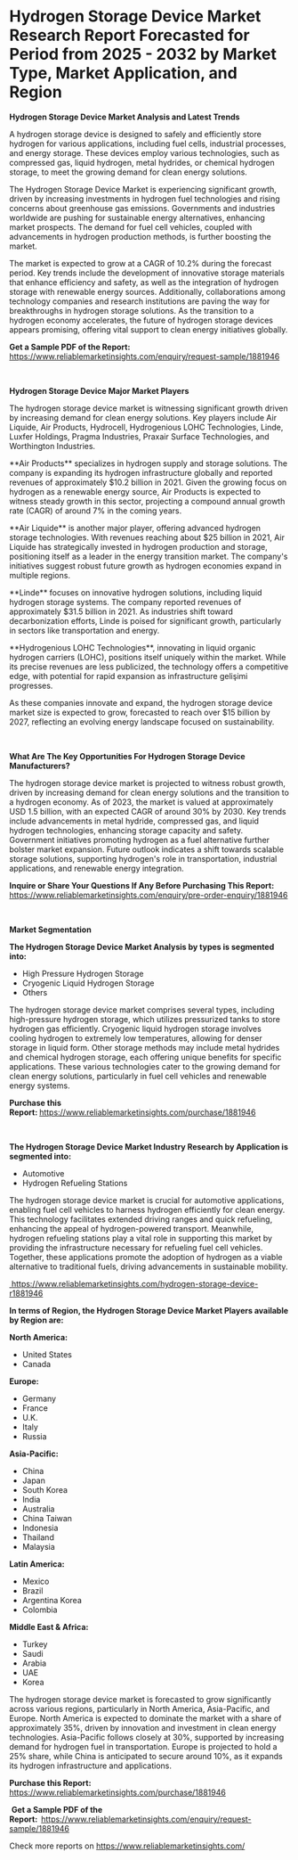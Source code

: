 <p><h1>Hydrogen Storage Device Market Research Report Forecasted for Period from 2025 -  2032 by Market Type, Market Application, and Region</h1></p><p><strong>Hydrogen Storage Device Market Analysis and Latest Trends</strong></p>
<p><p>A hydrogen storage device is designed to safely and efficiently store hydrogen for various applications, including fuel cells, industrial processes, and energy storage. These devices employ various technologies, such as compressed gas, liquid hydrogen, metal hydrides, or chemical hydrogen storage, to meet the growing demand for clean energy solutions.</p><p>The Hydrogen Storage Device Market is experiencing significant growth, driven by increasing investments in hydrogen fuel technologies and rising concerns about greenhouse gas emissions. Governments and industries worldwide are pushing for sustainable energy alternatives, enhancing market prospects. The demand for fuel cell vehicles, coupled with advancements in hydrogen production methods, is further boosting the market.</p><p>The market is expected to grow at a CAGR of 10.2% during the forecast period. Key trends include the development of innovative storage materials that enhance efficiency and safety, as well as the integration of hydrogen storage with renewable energy sources. Additionally, collaborations among technology companies and research institutions are paving the way for breakthroughs in hydrogen storage solutions. As the transition to a hydrogen economy accelerates, the future of hydrogen storage devices appears promising, offering vital support to clean energy initiatives globally.</p></p>
<p><strong>Get a Sample PDF of the Report:&nbsp;</strong> <a href="https://www.reliablemarketinsights.com/enquiry/request-sample/1881946?utm_campaign=2717&utm_medium=2&utm_source=Github&utm_content=ia&utm_term=11042025&utm_id=hydrogen-storage-device">https://www.reliablemarketinsights.com/enquiry/request-sample/1881946</a></p>
<p>&nbsp;</p>
<p><strong>Hydrogen Storage Device Major Market Players</strong></p>
<p><p>The hydrogen storage device market is witnessing significant growth driven by increasing demand for clean energy solutions. Key players include Air Liquide, Air Products, Hydrocell, Hydrogenious LOHC Technologies, Linde, Luxfer Holdings, Pragma Industries, Praxair Surface Technologies, and Worthington Industries.</p><p>**Air Products** specializes in hydrogen supply and storage solutions. The company is expanding its hydrogen infrastructure globally and reported revenues of approximately $10.2 billion in 2021. Given the growing focus on hydrogen as a renewable energy source, Air Products is expected to witness steady growth in this sector, projecting a compound annual growth rate (CAGR) of around 7% in the coming years.</p><p>**Air Liquide** is another major player, offering advanced hydrogen storage technologies. With revenues reaching about $25 billion in 2021, Air Liquide has strategically invested in hydrogen production and storage, positioning itself as a leader in the energy transition market. The company's initiatives suggest robust future growth as hydrogen economies expand in multiple regions.</p><p>**Linde** focuses on innovative hydrogen solutions, including liquid hydrogen storage systems. The company reported revenues of approximately $31.5 billion in 2021. As industries shift toward decarbonization efforts, Linde is poised for significant growth, particularly in sectors like transportation and energy.</p><p>**Hydrogenious LOHC Technologies**, innovating in liquid organic hydrogen carriers (LOHC), positions itself uniquely within the market. While its precise revenues are less publicized, the technology offers a competitive edge, with potential for rapid expansion as infrastructure gelişimi progresses.</p><p>As these companies innovate and expand, the hydrogen storage device market size is expected to grow, forecasted to reach over $15 billion by 2027, reflecting an evolving energy landscape focused on sustainability.</p></p>
<p>&nbsp;</p>
<p><strong>What Are The Key Opportunities For Hydrogen Storage Device Manufacturers?</strong></p>
<p><p>The hydrogen storage device market is projected to witness robust growth, driven by increasing demand for clean energy solutions and the transition to a hydrogen economy. As of 2023, the market is valued at approximately USD 1.5 billion, with an expected CAGR of around 30% by 2030. Key trends include advancements in metal hydride, compressed gas, and liquid hydrogen technologies, enhancing storage capacity and safety. Government initiatives promoting hydrogen as a fuel alternative further bolster market expansion. Future outlook indicates a shift towards scalable storage solutions, supporting hydrogen's role in transportation, industrial applications, and renewable energy integration.</p></p>
<p><strong>Inquire or Share Your Questions If Any Before Purchasing This Report:</strong> <a href="https://www.reliablemarketinsights.com/enquiry/pre-order-enquiry/1881946?utm_campaign=2717&utm_medium=2&utm_source=Github&utm_content=ia&utm_term=11042025&utm_id=hydrogen-storage-device">https://www.reliablemarketinsights.com/enquiry/pre-order-enquiry/1881946</a></p>
<p>&nbsp;</p>
<p><strong>Market Segmentation</strong></p>
<p><strong>The Hydrogen Storage Device Market Analysis by types is segmented into:</strong></p>
<p><ul><li>High Pressure Hydrogen Storage</li><li>Cryogenic Liquid Hydrogen Storage</li><li>Others</li></ul></p>
<p><p>The hydrogen storage device market comprises several types, including high-pressure hydrogen storage, which utilizes pressurized tanks to store hydrogen gas efficiently. Cryogenic liquid hydrogen storage involves cooling hydrogen to extremely low temperatures, allowing for denser storage in liquid form. Other storage methods may include metal hydrides and chemical hydrogen storage, each offering unique benefits for specific applications. These various technologies cater to the growing demand for clean energy solutions, particularly in fuel cell vehicles and renewable energy systems.</p></p>
<p><strong>Purchase this Report:&nbsp;</strong><a href="https://www.reliablemarketinsights.com/purchase/1881946?utm_campaign=2717&utm_medium=2&utm_source=Github&utm_content=ia&utm_term=11042025&utm_id=hydrogen-storage-device">https://www.reliablemarketinsights.com/purchase/1881946</a></p>
<p>&nbsp;</p>
<p><strong>The Hydrogen Storage Device Market Industry Research by Application is segmented into:</strong></p>
<p><ul><li>Automotive</li><li>Hydrogen Refueling Stations</li></ul></p>
<p><p>The hydrogen storage device market is crucial for automotive applications, enabling fuel cell vehicles to harness hydrogen efficiently for clean energy. This technology facilitates extended driving ranges and quick refueling, enhancing the appeal of hydrogen-powered transport. Meanwhile, hydrogen refueling stations play a vital role in supporting this market by providing the infrastructure necessary for refueling fuel cell vehicles. Together, these applications promote the adoption of hydrogen as a viable alternative to traditional fuels, driving advancements in sustainable mobility.</p></p>
<p><a href="https://www.reliablemarketinsights.com/hydrogen-storage-device-r1881946?utm_campaign=2717&utm_medium=2&utm_source=Github&utm_content=ia&utm_term=11042025&utm_id=hydrogen-storage-device">&nbsp;https://www.reliablemarketinsights.com/hydrogen-storage-device-r1881946</a></p>
<p><strong>In terms of Region, the Hydrogen Storage Device Market Players available by Region are:</strong></p>
<p>
    <p> <strong> North America: </strong>
        <ul>
            <li>United States</li>
            <li>Canada</li>
        </ul>
        </p> 
    <p> <strong> Europe: </strong>
        <ul>
            <li>Germany</li>
            <li>France</li>
            <li>U.K.</li>
            <li>Italy</li>
            <li>Russia</li>
        </ul>
        </p> 
    <p> <strong> Asia-Pacific: </strong>
        <ul>
            <li>China</li>
            <li>Japan</li>
            <li>South Korea</li>
            <li>India</li>
            <li>Australia</li>
            <li>China Taiwan</li>
            <li>Indonesia</li>
            <li>Thailand</li>
            <li>Malaysia</li>
        </ul>
        </p> 
    <p> <strong> Latin America: </strong>
        <ul>
            <li>Mexico</li>
            <li>Brazil</li>
            <li>Argentina Korea</li>
            <li>Colombia</li>
        </ul>
        </p> 
    <p> <strong> Middle East & Africa: </strong>
        <ul>
            <li>Turkey</li>
            <li>Saudi</li>
            <li>Arabia</li>
            <li>UAE</li>
            <li>Korea</li>
        </ul>
    </p>
    </p>
<p><p>The hydrogen storage device market is forecasted to grow significantly across various regions, particularly in North America, Asia-Pacific, and Europe. North America is expected to dominate the market with a share of approximately 35%, driven by innovation and investment in clean energy technologies. Asia-Pacific follows closely at 30%, supported by increasing demand for hydrogen fuel in transportation. Europe is projected to hold a 25% share, while China is anticipated to secure around 10%, as it expands its hydrogen infrastructure and applications.</p></p>
<p><strong>Purchase this Report: </strong><a href="https://www.reliablemarketinsights.com/purchase/1881946?utm_campaign=2717&utm_medium=2&utm_source=Github&utm_content=ia&utm_term=11042025&utm_id=hydrogen-storage-device">https://www.reliablemarketinsights.com/purchase/1881946</a></p>
<p>&nbsp;<strong>Get a Sample PDF of the Report:&nbsp;&nbsp;</strong><a href="https://www.reliablemarketinsights.com/enquiry/request-sample/1881946?utm_campaign=2717&utm_medium=2&utm_source=Github&utm_content=ia&utm_term=11042025&utm_id=hydrogen-storage-device">https://www.reliablemarketinsights.com/enquiry/request-sample/1881946</a></p>
<p><strong></strong></p>
<p>Check more reports on <a href="https://www.reliablemarketinsights.com/?utm_campaign=2717&utm_medium=2&utm_source=Github&utm_content=ia&utm_term=11042025&utm_id=hydrogen-storage-device">https://www.reliablemarketinsights.com/</a></p>